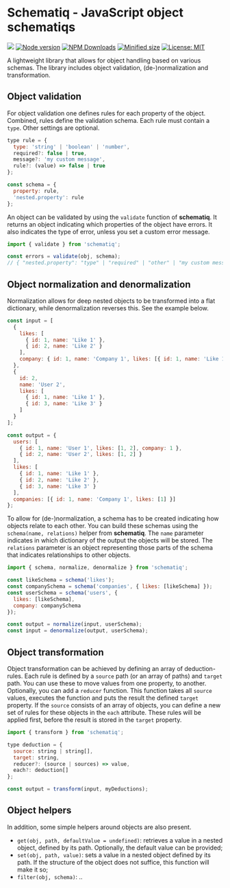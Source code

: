 # Schematiq - JavaScript object schematiqs

![](https://github.com/kevtiq/schematiq/workflows/test/badge.svg)
[![Node version](https://img.shields.io/npm/v/schematiq.svg?style=flat)](https://www.npmjs.com/package/schematiq)
[![NPM Downloads](https://img.shields.io/npm/dm/schematiq.svg?style=flat)](https://www.npmjs.com/package/schematiq)
[![Minified size](https://img.shields.io/bundlephobia/min/schematiq?label=minified)](https://www.npmjs.com/package/schematiq)
[![License: MIT](https://img.shields.io/badge/License-MIT-yellow.svg)](https://opensource.org/licenses/MIT)

A lightweight library that allows for object handling based on various schemas. The library includes object validation, (de-)normalization and transformation.

## Object validation

For object validation one defines rules for each property of the object. Combined, rules define the validation schema. Each rule must contain a `type`. Other settings are optional.

```js
type rule = {
  type: 'string' | 'boolean' | 'number',
  required?: false | true,
  message?: 'my custom message',
  rule?: (value) => false | true
};

const schema = {
  property: rule,
  'nested.property': rule
};
```

An object can be validated by using the `validate` function of **schematiq**. It returns an object indicating which properties of the object have errors. It also indicates the type of error, unless you set a custom error message.

```js
import { validate } from 'schematiq';

const errors = validate(obj, schema);
// { "nested.property": "type" | "required" | "other" | "my custom message" }
```

## Object normalization and denormalization

Normalization allows for deep nested objects to be transformed into a flat dictionary, while denormalization reverses this. See the example below.

```js
const input = [
  {
    likes: [
      { id: 1, name: 'Like 1' },
      { id: 2, name: 'Like 2' }
    ],
    company: { id: 1, name: 'Company 1', likes: [{ id: 1, name: 'Like 1' }] }
  },
  {
    id: 2,
    name: 'User 2',
    likes: [
      { id: 1, name: 'Like 1' },
      { id: 3, name: 'Like 3' }
    ]
  }
];

const output = {
  users: [
    { id: 1, name: 'User 1', likes: [1, 2], company: 1 },
    { id: 2, name: 'User 2', likes: [1, 2] }
  ],
  likes: [
    { id: 1, name: 'Like 1' },
    { id: 2, name: 'Like 2' },
    { id: 3, name: 'Like 3' }
  ],
  companies: [{ id: 1, name: 'Company 1', likes: [1] }]
};
```

To allow for (de-)normalization, a schema has to be created indicating how objects relate to each other. You can build these schemas using the `schema(name, relations)` helper from **schematiq**. The `name` parameter indicates in which dictionary of the output the objects will be stored. The `relations` parameter is an object representing those parts of the schema that indicates relationships to other objects.

```js
import { schema, normalize, denormalize } from 'schematiq';

const likeSchema = schema('likes');
const companySchema = schema('companies', { likes: [likeSchema] });
const userSchema = schema('users', {
  likes: [likeSchema],
  company: companySchema
});

const output = normalize(input, userSchema);
const input = denormalize(output, userSchema);
```

## Object transformation

Object transformation can be achieved by defining an array of deduction-rules. Each rule is defined by a `source` path (or an array of paths) and `target` path. You can use these to move values from one property, to another. Optionally, you can add a `reducer` function. This function takes all `source` values, executes the function and puts the result the defined `target` property. If the `source` consists of an array of objects, you can define a new set of rules for these objects in the `each` attribute. These rules will be applied first, before the result is stored in the `target` property.

```js
import { transform } from 'schematiq';

type deduction = {
  source: string | string[],
  target: string,
  reducer?: (source | sources) => value,
  each?: deduction[]
};

const output = transform(input, myDeductions);
```

## Object helpers

In addition, some simple helpers around objects are also present.

- `get(obj, path, defaultValue = undefined)`: retrieves a value in a nested object, defined by its path. Optionally, the default value can be provided;
- `set(obj, path, value)`: sets a value in a nested object defined by its path. If the structure of the object does not suffice, this function will make it so;
- `filter(obj, schema)`: ..
